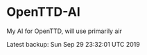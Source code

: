 # OpenTTD-AI
My AI for OpenTTD, will use primarily air

Latest backup: Sun Sep 29 23:32:01 UTC 2019
